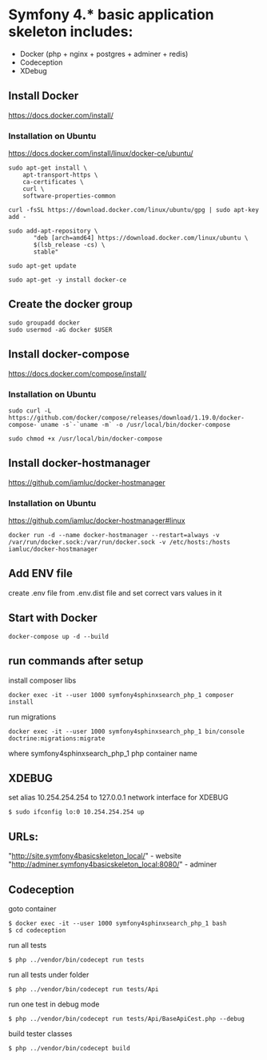 # Symfony 4.* basic application skeleton includes:
- Docker (php + nginx + postgres + adminer + redis)
- Codeception 
- XDebug

##  Install Docker 

https://docs.docker.com/install/

### Installation on Ubuntu

https://docs.docker.com/install/linux/docker-ce/ubuntu/

```
sudo apt-get install \
    apt-transport-https \
    ca-certificates \
    curl \
    software-properties-common
```

```
curl -fsSL https://download.docker.com/linux/ubuntu/gpg | sudo apt-key add -
```

```
sudo add-apt-repository \
       "deb [arch=amd64] https://download.docker.com/linux/ubuntu \
       $(lsb_release -cs) \
       stable"
```

```
sudo apt-get update
```

```
sudo apt-get -y install docker-ce
```

## Create the docker group

```
sudo groupadd docker
sudo usermod -aG docker $USER
```

##  Install docker-compose 

https://docs.docker.com/compose/install/

### Installation on Ubuntu

```
sudo curl -L https://github.com/docker/compose/releases/download/1.19.0/docker-compose-`uname -s`-`uname -m` -o /usr/local/bin/docker-compose
```

```
sudo chmod +x /usr/local/bin/docker-compose
```

##  Install docker-hostmanager

https://github.com/iamluc/docker-hostmanager

### Installation on Ubuntu

https://github.com/iamluc/docker-hostmanager#linux

```
docker run -d --name docker-hostmanager --restart=always -v /var/run/docker.sock:/var/run/docker.sock -v /etc/hosts:/hosts iamluc/docker-hostmanager
```

##  Add ENV file

create .env file from .env.dist file and set correct vars values in it


##  Start with Docker

```
docker-compose up -d --build
```

##  run commands after setup


install composer libs
```
docker exec -it --user 1000 symfony4sphinxsearch_php_1 composer install
```

run migrations
```
docker exec -it --user 1000 symfony4sphinxsearch_php_1 bin/console doctrine:migrations:migrate
```

where symfony4sphinxsearch_php_1 php container name

## XDEBUG
set alias 10.254.254.254 to 127.0.0.1 network interface for XDEBUG
```
$ sudo ifconfig lo:0 10.254.254.254 up
```

## URLs:
"http://site.symfony4basicskeleton_local/" - website<br>
"http://adminer.symfony4basicskeleton_local:8080/" - adminer

## Codeception 
goto container
```
$ docker exec -it --user 1000 symfony4sphinxsearch_php_1 bash
$ cd codeception
```
run all tests
```
$ php ../vendor/bin/codecept run tests
```
run all tests under folder
```
$ php ../vendor/bin/codecept run tests/Api
```
run one test in debug mode
```
$ php ../vendor/bin/codecept run tests/Api/BaseApiCest.php --debug
```
build tester classes
```
$ php ../vendor/bin/codecept build
```
